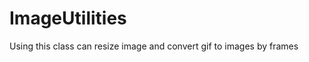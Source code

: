 ImageUtilities
==============

Using this class can resize image and convert gif to images by frames